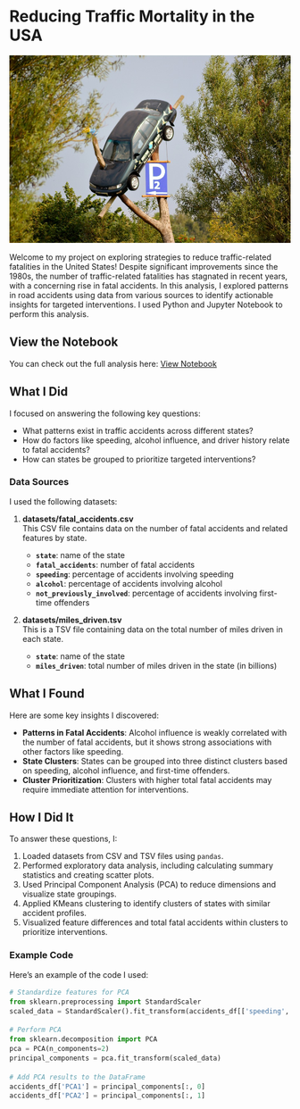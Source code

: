 # Reducing Traffic Mortality in the USA
![Traffic Accidents](car-accident.jpg)

Welcome to my project on exploring strategies to reduce traffic-related fatalities in the United States! Despite significant improvements since the 1980s, the number of traffic-related fatalities has stagnated in recent years, with a concerning rise in fatal accidents. In this analysis, I explored patterns in road accidents using data from various sources to identify actionable insights for targeted interventions. I used Python and Jupyter Notebook to perform this analysis.

## View the Notebook
You can check out the full analysis here: [View Notebook](https://github.com/caryhtan/Reducing-Traffic-Mortality-in-the-USA/blob/main/notebook.ipynb)

## What I Did
I focused on answering the following key questions:
- What patterns exist in traffic accidents across different states?
- How do factors like speeding, alcohol influence, and driver history relate to fatal accidents?
- How can states be grouped to prioritize targeted interventions?

### Data Sources
I used the following datasets:
1. **datasets/fatal_accidents.csv**  
   This CSV file contains data on the number of fatal accidents and related features by state.
   - **`state`**: name of the state
   - **`fatal_accidents`**: number of fatal accidents
   - **`speeding`**: percentage of accidents involving speeding
   - **`alcohol`**: percentage of accidents involving alcohol
   - **`not_previously_involved`**: percentage of accidents involving first-time offenders

2. **datasets/miles_driven.tsv**  
   This is a TSV file containing data on the total number of miles driven in each state.
   - **`state`**: name of the state
   - **`miles_driven`**: total number of miles driven in the state (in billions)

## What I Found
Here are some key insights I discovered:
- **Patterns in Fatal Accidents**: Alcohol influence is weakly correlated with the number of fatal accidents, but it shows strong associations with other factors like speeding.
- **State Clusters**: States can be grouped into three distinct clusters based on speeding, alcohol influence, and first-time offenders.
- **Cluster Prioritization**: Clusters with higher total fatal accidents may require immediate attention for interventions.

## How I Did It
To answer these questions, I:
1. Loaded datasets from CSV and TSV files using `pandas`.
2. Performed exploratory data analysis, including calculating summary statistics and creating scatter plots.
3. Used Principal Component Analysis (PCA) to reduce dimensions and visualize state groupings.
4. Applied KMeans clustering to identify clusters of states with similar accident profiles.
5. Visualized feature differences and total fatal accidents within clusters to prioritize interventions.

### Example Code
Here’s an example of the code I used:
```python
# Standardize features for PCA
from sklearn.preprocessing import StandardScaler
scaled_data = StandardScaler().fit_transform(accidents_df[['speeding', 'alcohol', 'not_previously_involved']])

# Perform PCA
from sklearn.decomposition import PCA
pca = PCA(n_components=2)
principal_components = pca.fit_transform(scaled_data)

# Add PCA results to the DataFrame
accidents_df['PCA1'] = principal_components[:, 0]
accidents_df['PCA2'] = principal_components[:, 1]
